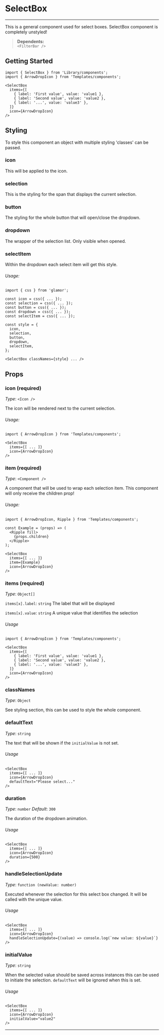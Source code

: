 # SelectBox
---

This is a general component used for select boxes. SelectBox component is completely
unstyled!

> **Dependents:** <br> `<FilterBar />`

## Getting Started

```
import { SelectBox } from 'Library/components';
import { ArrowDropIcon } from 'Templates/components';

<SelectBox
  items={[
    { label: 'First value', value: 'value1 },
    { label: 'Second value', value: 'value2 },
    { label: '...', value: 'value3' },
  ]}
  icon={ArrowDropIcon}
/>
```

## Styling

To style this component an object with multiple styling 'classes' can be passed.

### icon
This will be applied to the icon.

### selection
This is the styling for the span that displays the current selection.

### button
The styling for the whole button that will open/close the dropdown.

### dropdown
The wrapper of the selection list. Only visible when opened.

### selectItem
Within the dropdown each select item will get this style.

###### Usage:
```
import { css } from 'glamor';

const icon = css({ ... });
const selection = css({ ... });
const button = css({ ... });
const dropdown = css({ ... });
const selectItem = css({ ... });

const style = {
  icon,
  selection,
  button,
  dropdown,
  selectItem,
};

<SelectBox classNames={style} ... />
```

## Props

### icon (required)

_Type_: `<Icon />`

The icon will be rendered next to the current selection.

###### Usage:

```
import { ArrowDropIcon } from 'Templates/components';

<SelectBox
  items={[ ... ]}
  icon={ArrowDropIcon}
/>
```

### item (required)

_Type_: `<Component />`

A component that will be used to wrap each selection item.
This component will only receive the children prop!

###### Usage:

```
import { ArrowDropIcon, Ripple } from 'Templates/components';

const Example = (props) => (
  <Ripple fill>
    {props.children}
  </Ripple>
);

<SelectBox
  items={[ ... ]}
  item={Example}
  icon={ArrowDropIcon}
/>
```

### items (required)

_Type_: `Object[]`

`items[x].label`: `string` The label that will be displayed

`items[x].value`: `string` A unique value that identifies the selection

###### Usage

```
import { ArrowDropIcon } from 'Templates/components';

<SelectBox
  items={[
    { label: 'First value', value: 'value1 },
    { label: 'Second value', value: 'value2 },
    { label: '...', value: 'value3' },
  ]}
  icon={ArrowDropIcon}
/>
```

### classNames

_Type_: `Object`

See styling section, this can be used to style the whole component.

### defaultText

_Type_: `string`

The text that will be shown if the `initialValue` is not set.

###### Usage

```
<SelectBox
  items={[ ... ]}
  icon={ArrowDropIcon}
  defaultText="Please select..."
/>
```

### duration

_Type_: `number`
_Default_: `300`

The duration of the dropdown animation.

###### Usage

```
<SelectBox
  items={[ ... ]}
  icon={ArrowDropIcon}
  duration={500}
/>
```

### handleSelectionUpdate

_Type_: `function (newValue: number)`

Executed whenever the selection for this select box changed.
It will be called with the unique value.

###### Usage

```
<SelectBox
  items={[ ... ]}
  icon={ArrowDropIcon}
  handleSelectionUpdate={(value) => console.log(`new value: ${value}`}
/>
```

### initialValue

_Type_: `string`

When the selected value should be saved across instances this can be used
to initiate the selection. `defaultText` will be ignored when this is set.

###### Usage

```
<SelectBox
  items={[ ... ]}
  icon={ArrowDropIcon}
  initialValue="value2"
/>
```

---
